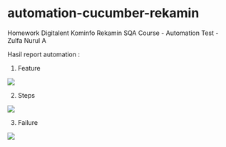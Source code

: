# automation-cucumber-rekamin
Homework Digitalent Kominfo Rekamin SQA Course - Automation Test - Zulfa Nurul A

Hasil report automation :
1. Feature
<img src="https://github.com/zoellula/automation-cucumber-rekamin/assets/24886157/e5a9c116-3d62-4db5-93bb-23c9d647af8a">

2. Steps
<img src="https://github.com/zoellula/automation-cucumber-rekamin/assets/24886157/6108e40a-1c86-4946-b5c6-47a2660e6d79">

3. Failure
<img src="https://github.com/zoellula/automation-cucumber-rekamin/assets/24886157/3ca4dcd0-9590-4e26-b41d-823f1c6b828d">

